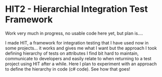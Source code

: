 # HIT2 - Hierarchial Integration Test Framework

Work very much in progress, no usable code here yet, but plan is....

I made HIT, a framework for integration testing that I have used now in some projects... it works and gives me what I want but the approach I took defining hierarchy of tests on attributes I find bit hard to maintain, communicate to developers and easily relate to when returning to a test project using HIT after a while. Here I plan to experiment with an approach to define the hierarchy in code (c# code). See how that goes!